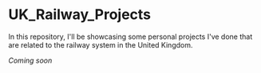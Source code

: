 # UK_Railway_Projects
In this repository, I'll be showcasing some personal projects I've done that are related to the railway system in the United Kingdom.

*Coming soon*
